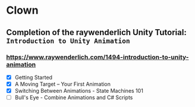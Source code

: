 # Clown

## Completion of the raywenderlich Unity Tutorial: `Introduction to Unity Animation`

### https://www.raywenderlich.com/1494-introduction-to-unity-animation
- [X] Getting Started
- [X] A Moving Target – Your First Animation
- [X] Switching Between Animations - State Machines 101
- [ ] Bull's Eye - Combine Animations and C# Scripts
